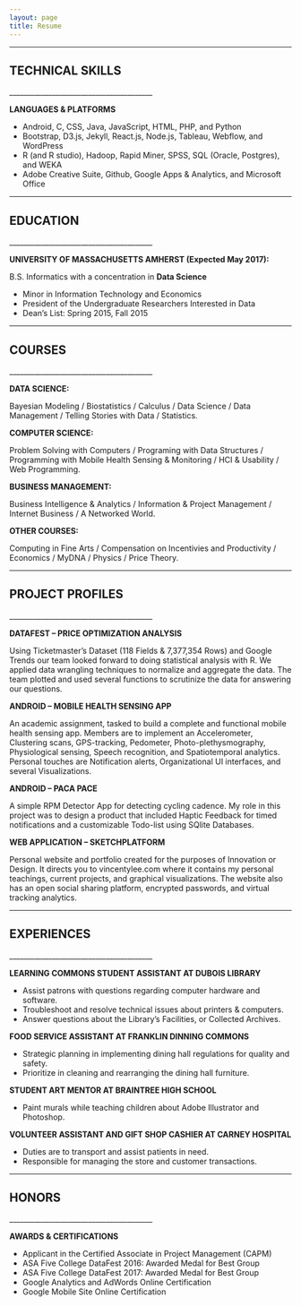```yaml
---
layout: page
title: Resume
---
```

________________________________________	
<h2>TECHNICAL SKILLS</h2>
________________________________________	

**LANGUAGES & PLATFORMS**

<ul>
<li>	Android, C, CSS, Java, JavaScript, HTML, PHP, and Python </li>
<li>	Bootstrap, D3.js, Jekyll, React.js, Node.js, Tableau, Webflow, and WordPress </li>
<li>	R (and R studio), Hadoop, Rapid Miner, SPSS, SQL (Oracle, Postgres), and WEKA </li>
<li>	Adobe Creative Suite, Github, Google Apps & Analytics, and Microsoft Office </li>
</ul>

________________________________________	
<h2>EDUCATION</h2>
________________________________________	

**UNIVERSITY OF MASSACHUSETTS AMHERST (Expected May 2017):**

B.S. Informatics with a concentration in **Data Science**
<ul>
<li> Minor in Information Technology and Economics </li>
<li> President of the Undergraduate Researchers Interested in Data </li>
<li> Dean’s List: Spring 2015, Fall 2015 </li>
</ul>

________________________________________	
<h2>COURSES</h2>
________________________________________	

**DATA SCIENCE:**

Bayesian Modeling / Biostatistics / Calculus / Data Science / Data Management / Telling Stories with Data / Statistics.

**COMPUTER SCIENCE:**

Problem Solving with Computers / Programing with Data Structures / Programming with Mobile Health Sensing & Monitoring / HCI & Usability / Web Programming.

**BUSINESS MANAGEMENT:**

Business Intelligence & Analytics / Information & Project Management / Internet Business / A Networked World.

**OTHER COURSES:**

Computing in Fine Arts / Compensation on Incentivies and Productivity / Economics / MyDNA / Physics / Price Theory.

________________________________________	
<h2>PROJECT PROFILES</h2>
________________________________________	

**DATAFEST – PRICE OPTIMIZATION ANALYSIS**

Using Ticketmaster’s Dataset (118 Fields & 7,377,354 Rows) and Google Trends our team looked forward to doing statistical analysis with R. We applied data wrangling techniques to normalize and aggregate the data. The team plotted and used several functions to scrutinize the data for answering our questions.

**ANDROID – MOBILE HEALTH SENSING APP**

An academic assignment, tasked to build a complete and functional mobile health sensing app. Members are to implement an Accelerometer, Clustering scans, GPS-tracking, Pedometer, Photo-plethysmography, Physiological sensing, Speech recognition, and Spatiotemporal analytics. Personal touches are Notification alerts, Organizational UI interfaces, and several Visualizations.

**ANDROID – PACA PACE**

A simple RPM Detector App for detecting cycling cadence. My role in this project was to design a product that included Haptic Feedback for timed notifications and a customizable Todo-list using SQlite Databases.

**WEB APPLICATION – SKETCHPLATFORM**

Personal website and portfolio created for the purposes of Innovation or Design. It directs you to vincentylee.com where it contains my personal teachings, current projects, and graphical visualizations. The website also has an open social sharing platform, encrypted passwords, and virtual tracking analytics.

________________________________________	
<h2>EXPERIENCES</h2>
________________________________________	

**LEARNING COMMONS STUDENT ASSISTANT AT DUBOIS LIBRARY**
<ul>
<li>	Assist patrons with questions regarding computer hardware and software. </li>
<li>	Troubleshoot and resolve technical issues about printers & computers. </li>
<li> Answer questions about the Library’s Facilities, or Collected Archives. </li>
</ul>

**FOOD SERVICE ASSISTANT AT FRANKLIN DINNING COMMONS**
<ul>
<li> Strategic planning in implementing dining hall regulations for quality and safety. </li>
<li> Prioritize in cleaning and rearranging the dining hall furniture. </li>
</ul>

**STUDENT ART MENTOR AT BRAINTREE HIGH SCHOOL**
<ul>
<li> Paint murals while teaching children about Adobe Illustrator and Photoshop. </li>
</ul>

**VOLUNTEER ASSISTANT AND GIFT SHOP CASHIER AT CARNEY HOSPITAL**
<ul>
<li> Duties are to transport and assist patients in need. </li>
<li> Responsible for managing the store and customer transactions. </li>
</ul>

________________________________________	
<h2>HONORS</h2>
________________________________________	

**AWARDS & CERTIFICATIONS**
<ul>
<li> Applicant in the Certified Associate in Project Management (CAPM) </li>
<li> ASA Five College DataFest 2016: Awarded Medal for Best Group </li>
<li> ASA Five College DataFest 2017: Awarded Medal for Best Group </li>
<li> Google Analytics and AdWords Online Certification </li>
<li> Google Mobile Site Online Certification </li>
</ul>
